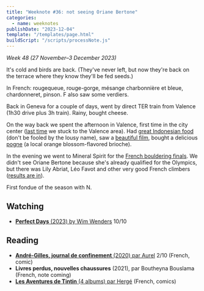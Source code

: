 ```yaml
---
title: "Weeknote #36: not seeing Oriane Bertone"
categories:
  - name: weeknotes
publishDate: "2023-12-04"
template: "/templates/page.html"
buildScript: "/scripts/processNote.js"
---
```


_Week 48 (27 November–3 December 2023)_

It's cold and birds are back. (They've never left, but now they're back on the terrace where they know they'll be fed seeds.)

In French: rougequeue, rouge-gorge, mésange charbonnière et bleue, chardonneret, pinson. F also saw some verdiers.

Back in Geneva for a couple of days, went by direct TER train from Valence (1h30 drive plus 3h train). Rainy, bought cheese.

On the way back we spent the afternoon in Valence, first time in the city center ([last time](/notes/weeknote-8-les-branches/) we stuck to the Valence area). Had [great Indonesian food](https://maps.app.goo.gl/WWPK4D6tSVzBaSKV8) (don't be fooled by the lousy name), saw a [beautiful film](/notes/perfect-days-by-wim-wenders/), bought a delicious [pogne](https://www.tasteatlas.com/pogne) (a local orange blossom-flavored brioche).

In the evening we went to Mineral Spirit for the [French bouldering finals](https://www.mineral-spirit.fr/coupe-de-france-2023). We didn't see Oriane Bertone because she's already qualified for the Olympics, but there was Lily Abriat, Léo Favot and other very good French climbers ([results are in](https://mycompet.ffme.fr/resultat/resultat_11989#P21588)).

First fondue of the season with N.

## Watching

- [**Perfect Days** (2023) by Wim Wenders](/notes/perfect-days-by-wim-wenders/) 10/10

## Reading

- [**André-Gilles, journal de confinement** (2020) par Aurel](/notes/andre-gilles-journal-de-confinement-par-aurel/) 2/10 (French, comic)
- **Livres perdus, nouvelles chaussures** (2021), par Boutheyna Bouslama (French, note coming)
- [**Les Aventures de Tintin** (4 albums) par Hergé](/notes/les-aventures-de-tintin-par-herge/) (French, comics)
